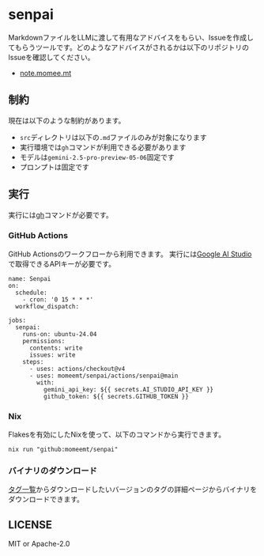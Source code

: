 # senpai

MarkdownファイルをLLMに渡して有用なアドバイスをもらい、Issueを作成してもらうツールです。どのようなアドバイスがされるかは以下のリポジトリのIssueを確認してください。

- [note.momee.mt](https://github.com/momeemt/note.momee.mt)

## 制約

現在は以下のような制約があります。

- `src`ディレクトリは以下の`.md`ファイルのみが対象になります
- 実行環境では`gh`コマンドが利用できる必要があります
- モデルは`gemini-2.5-pro-preview-05-06`固定です
- プロンプトは固定です

## 実行

実行には[gh](https://github.com/cli/cli)コマンドが必要です。

### GitHub Actions

GitHub Actionsのワークフローから利用できます。
実行には[Google AI Studio](https://aistudio.google.com/)で取得できるAPIキーが必要です。

```
name: Senpai
on:
  schedule:
    - cron: '0 15 * * *'
  workflow_dispatch:

jobs:
  senpai:
    runs-on: ubuntu-24.04
    permissions:
      contents: write
      issues: write
    steps:
      - uses: actions/checkout@v4
      - uses: momeemt/senpai/actions/senpai@main
        with:
          gemini_api_key: ${{ secrets.AI_STUDIO_API_KEY }}
          github_token: ${{ secrets.GITHUB_TOKEN }}
```

### Nix

Flakesを有効にしたNixを使って、以下のコマンドから実行できます。

```
nix run "github:momeemt/senpai"
```

### バイナリのダウンロード

[タグ一覧](https://github.com/momeemt/senpai/tags)からダウンロードしたいバージョンのタグの詳細ページからバイナリをダウンロードできます。

## LICENSE

MIT or Apache-2.0
